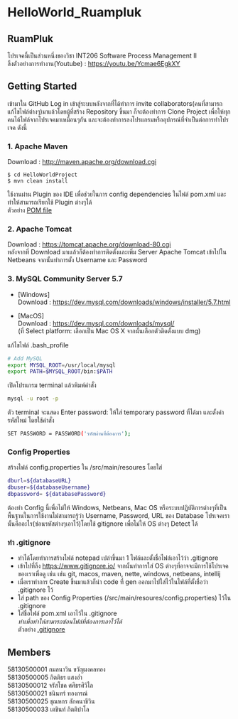 # HelloWorld_Ruampluk
## RuamPluk<br>
โปรเจคนี้เป็นส่วนหนึ่งของวิชา INT206 Software Process Management II<br>
ลิ้งตัวอย่างการทำงาน(Youtube) : https://youtu.be/Ycmae6EgkXY<br>

## Getting Started
เข้ามาใน GitHub Log in เข้าสู่ระบบหลังจากที่ได้ทำการ invite collaborators(คนที่สามารถแก้ไขไฟล์ต่างๆ)มาแล้วโดยผู้ที่สร้าง Repository ขึ้นมา
ก็จะต้องทำการ Clone Project เพื่อให้ทุกคนได้ไฟล์จากโปรเจคมาเหมือนๆกัน และจะต้องทำการลงโปรแกรมหรืออุปกรณ์ที่จำเป็นต่อการทำโปรเจค ดังนี้

### 1. Apache Maven
Download : http://maven.apache.org/download.cgi 
```
$ cd HelloWorldProject
$ mvn clean install
```
ใช้งานผ่าน Plugin ของ IDE เพื่อช่วยในการ config dependencies ในไฟล์ pom.xml และทำให้สามารถเรียกใช้ Plugin ต่างๆได้ <br/>
ตัวอย่าง [POM file](https://github.com/jaratchock11/HelloWorld_Ruampluk/blob/master/pom.xml)

### 2. Apache Tomcat  

Download : https://tomcat.apache.org/download-80.cgi   
หลังจากที่ Download มาเแล้วก็ต้องทำการติดตั้งและเพิ่ม Server Apache Tomcat เข้าไปใน Netbeans จากนั้นทำการตั้ง Username และ Password

### 3. MySQL Community Server 5.7
* [Windows]  
Download : https://dev.mysql.com/downloads/windows/installer/5.7.html  

* [MacOS]  
Download : https://dev.mysql.com/downloads/mysql/  
(ที่ Select platform: เลือกเป็น Mac OS X จากนั้นเลือกตัวติดตั้งแบบ dmg)  

แก้ไขไฟล์ .bash_profile
```bash
# Add MySQL 
export MYSQL_ROOT=/usr/local/mysql 
export PATH=$MYSQL_ROOT/bin:$PATH
```
เปิดโปรแกรม terminal แล้วพิมพ์คำสั่ง  

```bash
mysql -u root -p
```
ตัว terminal จะแสดง Enter password: ให้ใส่ temporary password ที่ได้มา
และตั้งค่ารหัสใหม่ โดยใช้คำสั่ง  

```bash
SET PASSWORD = PASSWORD('รหัสผ่านที่ต้องการ'); 
```

### Config Properties
สร้างไฟล์ config.properties ใน /src/main/resoures โดยใส่

```bash
dburl=${databaseURL}
dbuser=${databaseUsername}
dbpassword= ${databasePassword}
```
ต้องทำ Config นี้เพื่อไม่ให้ Windows, Netbeans, Mac OS หรือระบบปฏิบัติการต่างๆที่เป็นพื้นฐานในการใช้งานไม่่สามารถรู้ว่า Username, Password, URL ของ Database โปรเจคเรานั้นคืออะไร(ซ่อนรหัสต่างๆเอาไว้)โดยใช้ gitignore เพื่อไม่ให้ OS ต่างๆ Detect ได้ 

### ทำ .gitignore
- ทำได้โดยทำการสร้างไฟล์ notepad เปล่าขึ้นมา 1 ไฟล์และตั้งชื่อไฟล์เอาไว้ว่า .gitignore 
- เข้าไปที่ลิ้ง https://www.gitignore.io/ จากนั้นทำการใส่ OS ต่างๆที่อาจจะมีการใช้โปรเจคของเราเพื่อดู เช่น เช่น git, macos, maven, nette, windows, netbeans, intellij 
- เมื่อเราทำการ Create ขึ้นมาแล้วก็นำ code ที่ gen ออกมาไปใส่ไว้ในไฟล์ที่ตั้งชื่อว่า .gitignore ไว้ 
- ใส่ path ของ Config Properties (/src/main/resoures/config.properties) ไว้ใน .gitignore 
- ใส่ชื่อไฟล์ pom.xml เอาไว้ใน .gitignore <br>
*ทำเพื่อทำให้สามารถซ่อนไฟล์ที่ต้องการเอาไว้ได้ <br>*
ตัวอย่าง [.gitignore](https://github.com/jaratchock11/HelloWorld_Ruampluk/blob/master/.gitignore)
## Members
58130500001 กมลนาวิน ขวัญมงคลทอง<br> 
58130500005 กิตติธร แสงอ่ำ<br>
58130500012 จรัสโชค ศศิธรศิวิไล<br>
58130500021 ชนินทร์ ทองกรณ์<br>
58130500025 ชุณหกร ลักคนาชีวิน<br>
58130500033 เตชินท์ กิตติปาโล<br>

